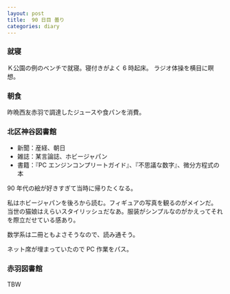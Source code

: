 ```yaml
---
layout: post
title:  90 日目 曇り
categories: diary
---
```


### 就寝

Ｋ公園の例のベンチで就寝。寝付きがよく 6 時起床。
ラジオ体操を横目に瞑想。

### 朝食

昨晩西友赤羽で調達したジュースや食パンを消費。

### 北区神谷図書館

* 新聞：産経、朝日
* 雑誌：某言論誌、ホビージャパン
* 書籍：『PC エンジンコンプリートガイド』、『不思議な数字』、微分方程式の本

90 年代の絵が好きすぎて当時に帰りたくなる。

私はホビージャパンを後ろから読む。フィギュアの写真を観るのがメインだ。
当世の猫娘はえらいスタイリッシュだなあ。服装がシンプルなのがかえってそれを際立だせている感あり。

数学系は二冊ともよさそうなので、読み通そう。

ネット席が埋まっていたので PC 作業をパス。

### 赤羽図書館

TBW
